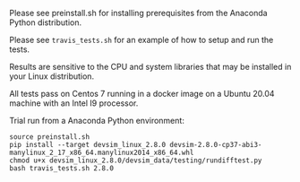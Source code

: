 Please see preinstall.sh for installing prerequisites from the Anaconda Python distribution.

Please see ``travis_tests.sh`` for an example of how to setup and run the tests.

Results are sensitive to the CPU and system libraries that may be installed in your Linux distribution.

All tests pass on Centos 7 running in a docker image on a Ubuntu 20.04 machine with an Intel I9 processor.

Trial run from a Anaconda Python environment:
```
source preinstall.sh
pip install --target devsim_linux_2.8.0 devsim-2.8.0-cp37-abi3-manylinux_2_17_x86_64.manylinux2014_x86_64.whl
chmod u+x devsim_linux_2.8.0/devsim_data/testing/rundifftest.py
bash travis_tests.sh 2.8.0
```

